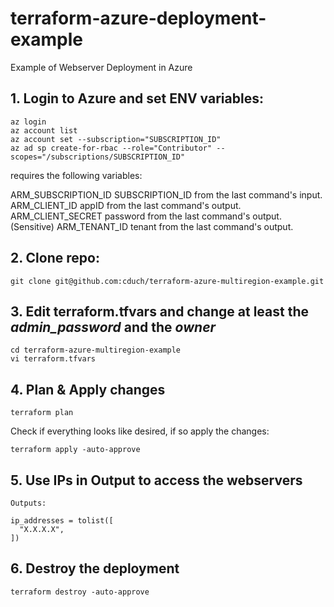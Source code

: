 # terraform-azure-deployment-example

Example of Webserver Deployment in Azure

## 1. Login to Azure and set ENV variables:

```
az login
az account list
az account set --subscription="SUBSCRIPTION_ID"
az ad sp create-for-rbac --role="Contributor" --scopes="/subscriptions/SUBSCRIPTION_ID"
```

requires the following variables:

ARM_SUBSCRIPTION_ID	SUBSCRIPTION_ID from the last command's input.
ARM_CLIENT_ID	appID from the last command's output.
ARM_CLIENT_SECRET	password from the last command's output. (Sensitive)
ARM_TENANT_ID	tenant from the last command's output.


## 2. Clone repo:

```
git clone git@github.com:cduch/terraform-azure-multiregion-example.git
```

## 3. Edit terraform.tfvars and change at least the _admin_password_ and the _owner_

```
cd terraform-azure-multiregion-example
vi terraform.tfvars
```
## 4. Plan & Apply changes

```
terraform plan
```

Check if everything looks like desired, if so apply the changes:

```
terraform apply -auto-approve
```

## 5. Use IPs in Output to access the webservers

```
Outputs:

ip_addresses = tolist([
  "X.X.X.X",
])

```

## 6. Destroy the deployment

```
terraform destroy -auto-approve
```


